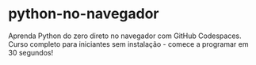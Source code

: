 # python-no-navegador
Aprenda Python do zero direto no navegador com GitHub Codespaces. Curso completo para iniciantes sem instalação - comece a programar em 30 segundos!
